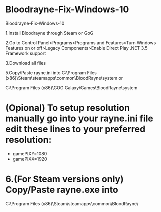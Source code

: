 # Bloodrayne-Fix-Windows-10 
Bloodrayne-Fix-Windows-10 

1.Install Bloodrayne through Steam or GoG

2.Go to Control Panel>Programs>Programs and Features>Turn Windows Features on or off>Legacy Components>Enable Direct Play .NET 3.5 
Framework support

3.Download all files

5.Copy/Paste rayne.ini into C:\Program Files (x86)\Steam\steamapps\common\BloodRayne\system or 

C:\Program Files (x86)\GOG Galaxy\Games\BloodRayne\system 

# (Opional) To setup resolution manually go into your rayne.ini file edit these lines to your preferred resolution:
* gamePIXY=1080
* gamePIXX=1920

# 6.(For Steam versions only) Copy/Paste rayne.exe into 
C:\Program Files (x86)\Steam\steamapps\common\BloodRayne\
